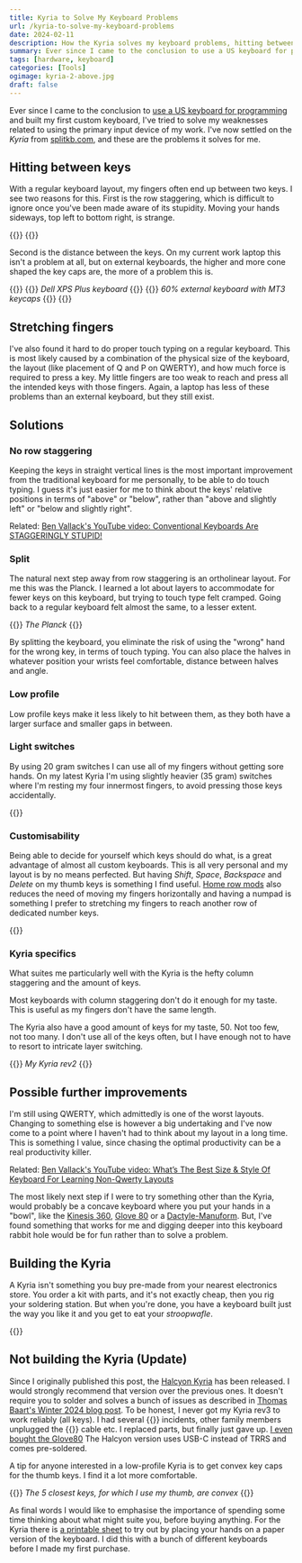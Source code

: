 ```yaml
---
title: Kyria to Solve My Keyboard Problems
url: /kyria-to-solve-my-keyboard-problems
date: 2024-02-11
description: How the Kyria solves my keyboard problems, hitting between keys and stretching weak fingers.
summary: Ever since I came to the conclusion to use a US keyboard for programming and built my first custom keyboard, I’ve tried to solve my weaknesses related to using the primary input device of my work. I’ve now settled on the Kyria from splitkb.com, and these are the problems it solves for me.
tags: [hardware, keyboard]
categories: [Tools]
ogimage: kyria-2-above.jpg
draft: false
---
```


Ever since I came to the conclusion to [use a US keyboard for programming][1]
and built my first custom keyboard, I've tried to solve my weaknesses related
to using the primary input device of my work. I've now settled on the *Kyria*
from [splitkb.com](https://splitkb.com/), and these are the problems it solves
for me.

## Hitting between keys

With a regular keyboard layout, my fingers often end up between two keys. I see
two reasons for this. First is the row staggering, which is difficult to ignore
once you've been made aware of its stupidity. Moving your hands sideways, top
left to bottom right, is strange.

{{<post-image image="row-staggering.jpg" alt="60% row staggered keyboard with drawn lines to illustrate how your fingers move when touch typing">}}
{{</post-image>}}

Second is the distance between the keys. On my current work laptop this isn't a
problem at all, but on external keyboards, the higher and more cone shaped the
key caps are, the more of a problem this is.

{{<post-images>}}
  {{<post-image image="xps-plus.jpg" alt="Closeup shot of Dell XPS Plus laptop keyboard without any space between the keys">}}
    <em>Dell XPS Plus keyboard</em>
  {{</post-image>}}
  {{<post-image image="mt3.jpg" alt="Closeup shot of MT3 keys on a row staggered keyboard with big space between the keys">}}
    <em>60% external keyboard with MT3 keycaps</em>
  {{</post-image>}}
{{</post-images>}}

## Stretching fingers

I've also found it hard to do proper touch typing on a regular keyboard. This
is most likely caused by a combination of the physical size of the keyboard,
the layout (like placement of Q and P on QWERTY), and how much force is
required to press a key. My little fingers are too weak to reach and press all
the intended keys with those fingers. Again, a laptop has less of these
problems than an external keyboard, but they still exist.

## Solutions

### No row staggering

Keeping the keys in straight vertical lines is the most important improvement
from the traditional keyboard for me personally, to be able to do touch typing.
I guess it's just easier for me to think about the keys' relative positions in
terms of "above" or "below", rather than "above and slightly left" or "below
and slightly right".

Related: [Ben Vallack's YouTube video: Conventional Keyboards Are STAGGERINGLY STUPID!][2]

### Split

The natural next step away from row staggering is an ortholinear layout. For me
this was the Planck. I learned a lot about layers to accommodate for fewer keys
on this keyboard, but trying to touch type felt cramped. Going back to a
regular keyboard felt almost the same, to a lesser extent.

{{<post-image image="planck.jpg" alt="The ortholinear 40% Planck keyboard">}}
<em>The Planck</em>
{{</post-image>}}

By splitting the keyboard, you eliminate the risk of using the "wrong" hand for
the wrong key, in terms of touch typing. You can also place the halves in
whatever position your wrists feel comfortable, distance between halves and
angle.

### Low profile

Low profile keys make it less likely to hit between them, as they both have a
larger surface and smaller gaps in between.

### Light switches

By using 20 gram switches I can use all of my fingers without getting sore
hands. On my latest Kyria I'm using slightly heavier (35 gram) switches where
I'm resting my four innermost fingers, to avoid pressing those keys
accidentally.

{{<post-image image="switches.jpg" alt="My Kyria keyboard without keycaps showing different switches for different keys" />}}

### Customisability

Being able to decide for yourself which keys should do what, is a great
advantage of almost all custom keyboards. This is all very personal and my
layout is by no means perfected. But having *Shift*, *Space*, *Backspace* and *Delete*
on my thumb keys is something I find useful. [Home row mods][3] also reduces
the need of moving my fingers horizontally and having a numpad is something I
prefer to stretching my fingers to reach another row of dedicated number keys.

{{<kyria-keymap-svg />}}

### Kyria specifics

What suites me particularly well with the Kyria is the hefty column staggering
and the amount of keys.

Most keyboards with column staggering don't do it enough for my taste. This is
useful as my fingers don't have the same length.

The Kyria also have a good amount of keys for my taste, 50. Not too few, not
too many. I don't use all of the keys often, but I have enough not to have to
resort to intricate layer switching.

{{<post-image image="kyria-2.jpg" alt="My Kyria rev2 keyboard with hand rests"
lightbox="true">}}
<em>My Kyria rev2</em>
{{</post-image>}}

## Possible further improvements

I'm still using QWERTY, which admittedly is one of the worst layouts. Changing
to something else is however a big undertaking and I've now come to a point
where I haven't had to think about my layout in a long time. This is something
I value, since chasing the optimal productivity can be a real productivity
killer.

Related: [Ben Vallack's YouTube video: What’s The Best Size & Style Of Keyboard For Learning Non-Qwerty Layouts][5]

The most likely next step if I were to try something other than the Kyria,
would probably be a concave keyboard where you put your hands in a "bowl", like
the [Kinesis 360][6], [Glove 80][7] or a [Dactyle-Manuform][8]. But, I've found something that
works for me and digging deeper into this keyboard rabbit hole would be for fun
rather than to solve a problem.

## Building the Kyria

A Kyria isn't something you buy pre-made from your nearest electronics store.
You order a kit with parts, and it's not exactly cheap, then you rig your
soldering station. But when you're done, you have a keyboard built just the way
you like it and you get to eat your *stroopwafle*.

{{<post-image image="soldering.jpg" alt="Soldering the Kyria rev3, showing a soldering iron and the Stroopwafel mini" />}}

## Not building the Kyria (Update)

Since I originally published this post, the [Halcyon Kyria][10] has been released. I would strongly recommend that version over the previous ones. It doesn't require you to solder and solves a bunch of issues as described in [Thomas Baart's Winter 2024 blog post][11]. To be honest, I never got my Kyria rev3 to work reliably (all keys). I had several {{<ESD />}} incidents, other family members unplugged the {{<TRRS />}} cable etc. I replaced parts, but finally just gave up. [I even bought the Glove80][12] The Halcyon version uses USB-C instead of TRRS and comes pre-soldered.

A tip for anyone interested in a low-profile Kyria is to get convex key caps for the thumb keys. I find it a lot more comfortable.

{{<post-image image="convex.jpg" alt="Kyria with red convex thumb key caps" lightbox="true">}}
<em>The 5 closest keys, for which I use my thumb, are convex</em>
{{</post-image>}}

As final words I would like to emphasise the importance of spending some time
thinking about what might suite you, before buying anything. For the Kyria
there is [a printable sheet][9] to try out by placing your hands on a paper version
of the keyboard. I did this with a bunch of different keyboards before I made
my first purchase.

[1]: /use-a-us-keyboard-for-programming
[2]: https://youtu.be/Ho_CFfdsmc8?si=tnY1YUn-EaBI6A9r
[3]: https://precondition.github.io/home-row-mods
[5]: https://youtu.be/NNglKw4KSWE?si=60uuMY6lY9hcbL9j
[6]: https://kinesis-ergo.com/keyboards/advantage360/
[7]: https://www.moergo.com/collections/glove80-keyboards
[8]: https://github.com/tshort/dactyl-keyboard
[9]: https://docs.splitkb.com/hc/en-us/articles/360010627159-Can-I-try-the-Kyria-before-I-buy
[10]: https://splitkb.com/collections/keyboard-kits/products/halcyon-kyria
[11]: https://blog.splitkb.com/winter-2024/#what-we-learned
[12]: /glove80-keybaord/
